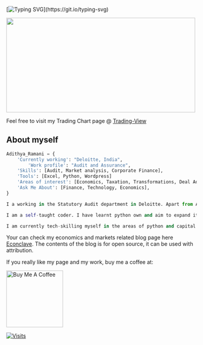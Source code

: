 [![Typing SVG](https://readme-typing-svg.herokuapp.com/?lines=Bonjour!!!+This+is+Adithya+Ramani;Welcome+to+my+page...)](https://git.io/typing-svg)
 

<img src="https://media.giphy.com/media/dfEYhn5LpEezu/giphy.gif" width="500" height="250" />

Feel free to visit my Trading Chart page @ [Trading-View](https://in.tradingview.com/u/adithya_ramani/)

## About myself
```python
Adithya_Ramani = {
	'Currently working': "Deloitte, India",
        'Work profile': "Audit and Assurance",
	'Skills': [Audit, Market analysis, Corporate Finance],
	'Tools': [Excel, Python, Wordpress]
	'Areas of interest': [Economics, Taxation, Transformations, Deal Advisory],
	'Ask Me About': [Finance, Technology, Economics],
}

I a working in the Statutory Audit department in Deloitte. Apart from Audit, i am passionate about financial and capital markets. I love to watch their movements and how they shape up the global economy, with their price waves. 

I am a self-taught coder. I have learnt python own and aim to expand its applications into corporate finance, to bring in a cognitive approach to financial markets, globally. The applications of python in capital markets is something that has always intrigued me.

I am currently tech-skilling myself in the areas of python and capital markets. I have built a few finance related projects using python coding. The source code of which is posted in my repository (We can collaborate to enhance the same).

```

Your can check my economics and markets related blog page here [Econclave](https://econclave.digitalpress.blog/).
The contents of the blog is for open source, it can be used with attribution.

If you really like my page and my work, buy me a coffee at:

 <a href="https://ko-fi.com/adithyaramani#paypalModal" target="_blank"><img src="https://cdn.buymeacoffee.com/buttons/v2/default-red.png" alt="Buy Me A Coffee" width="150" ></a>

[![Visits](https://komarev.com/ghpvc/?username=Adithya-Ramani&logo=GitHub&label=github%20visits&color=336699&logoColor=white&style=flat-square)](https://github.com/Adithya-Ramani)
